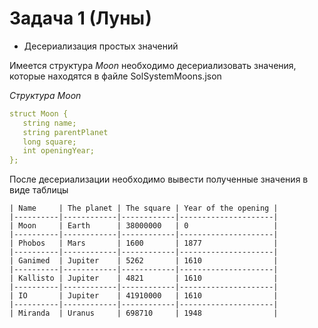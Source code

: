 # Задача 1 (Луны)

 * Десериализация простых значений
 
 Имеется структура *Moon* необходимо десериализовать значения, которые находятся в файле SolSystemMoons.json
 
 *Структура Moon*
 ```yaml
struct Moon {
    string name;
    string parentPlanet
    long square;
    int openingYear;
};
 ```
 
 После десериализации необходимо вывести полученные значения в виде таблицы
 
```
| Name     | The planet | The square | Year of the opening |
|----------|------------|------------|---------------------|
| Moon     | Earth      | 38000000   | 0                   |
|----------|------------|------------|---------------------|
| Phobos   | Mars       | 1600       | 1877                |
|----------|------------|------------|---------------------|
| Ganimed  | Jupiter    | 5262       | 1610                |
|----------|------------|------------|---------------------|
| Kallisto | Jupiter    | 4821       | 1610                |
|----------|------------|------------|---------------------|
| IO       | Jupiter    | 41910000   | 1610                |
|----------|------------|------------|---------------------|
| Miranda  | Uranus     | 698710     | 1948                |
```